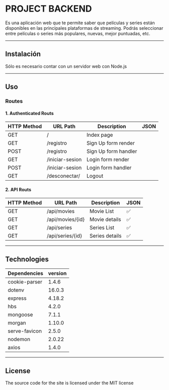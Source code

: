 # PROJECT BACKEND

Es una aplicación web que te permite saber que películas y series están disponibles en las principales plataformas de streaming. Podrás seleccionar entre películas o series más populares, nuevas, mejor puntuadas, etc.

---

## Instalación

Sólo es necesario contar con un servidor web con Node.js

---

## Uso

### Routes

#### 1. Authenticated Routs

| HTTP Method | URL Path        | Description          | JSON |
| ----------- | --------------- | -------------------- | ---- |
| GET         | /               | Index page           |      |
| GET         | /registro       | Sign Up form render  |      |
| POST        | /registro       | Sign Up form handler |      |
| GET         | /iniciar-sesion | Login form render    |      |
| POST        | /iniciar-sesion | Login form handler   |      |
| GET         | /desconectar/   | Logout               |      |

#### 2. API Routs

| HTTP Method | URL Path         | Description    | JSON |
| ----------- | ---------------- | -------------- | ---- |
| GET         | /api/movies      | Movie List     | ✅   |
| GET         | /api/movies/{id} | Movie details  | ✅   |
| GET         | /api/series      | Series List    | ✅   |
| GET         | /api/series/{id} | Series details | ✅   |

---

## Technologies

| Dependencies  | version |
| ------------- | ------- |
| cookie-parser | 1.4.6   |
| dotenv        | 16.0.3  |
| express       | 4.18.2  |
| hbs           | 4.2.0   |
| mongoose      | 7.1.1   |
| morgan        | 1.10.0  |
| serve-favicon | 2.5.0   |
| nodemon       | 2.0.22  |
| axios         | 1.4.0   |

---

## License

The source code for the site is licensed under the MIT license
